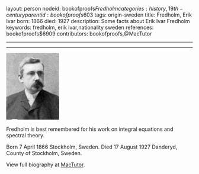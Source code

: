 layout: person
nodeid: bookofproofs$Fredholm
categories: history,19th-century
parentid: bookofproofs$603
tags: origin-sweden
title: Fredholm, Erik Ivar
born: 1866
died: 1927
description: Some facts about Erik Ivar Fredholm
keywords: fredholm, erik ivar,nationality sweden
references: bookofproofs$6909
contributors: bookofproofs,@MacTutor

---


---

![Fredholm.jpg](https://github.com/bookofproofs/bookofproofs.github.io/blob/main/_sources/_assets/images/portraits/Fredholm.jpg?raw=true)

Fredholm is best remembered for his work on integral equations and spectral theory.

Born 7 April 1866 Stockholm, Sweden. Died 17 August 1927 Danderyd, County of Stockholm, Sweden.


View full biography at [MacTutor](https://mathshistory.st-andrews.ac.uk/Biographies/Fredholm/).